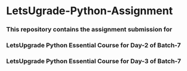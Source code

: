 # LetsUgrade-Python-Assignment
### This repository contains the assignment submission for 
### LetsUpgrade Python Essential Course for Day-2 of Batch-7
### LetsUpgrade Python Essential Course for Day-3 of Batch-7
